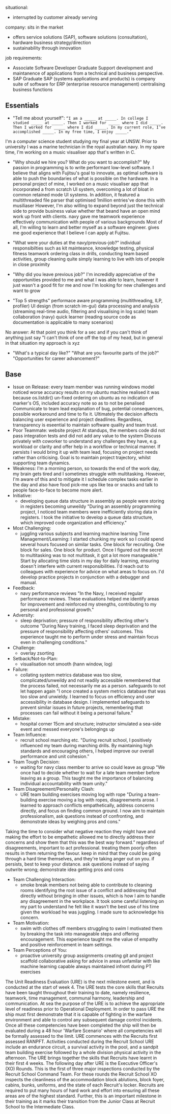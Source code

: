 <!-- SPDX-License-Identifier: zlib-acknowledgement -->

situational:
  - interrupted by customer already serving

company:
sits in the market
 - offers service solutions (SAP), software solutions (consultation), hardware
business strategy/direction 
 - sustainability through innovation

job requirements:
 - Associate Software Developer Graduate 
   Support development and maintanence of applications from a technical and business perspective.
 - SAP Graduate
   SAP (systems applications and products) is company suite of software for ERP (enterprise resource management) centralising business functions


## Essentials
* "Tell me about yourself":
`“I am a _____ at _____. In college I studied _____ at _____. Then I worked for _____ where I did _____. Then I worked for _____ where I did _____. In my current role, I’ve accomplished _____. In my free time, I enjoy _____.”`

I'm a computer science student studying my final year at UNSW. 
Prior to university I was a marine technician in the royal australian navy.
In my spare time, I'm working on a music visualiser app that's written in C.

* "Why should we hire you? What do you want to accomplish?"
My passion in programming is to write performant low-level software. 
I believe that aligns with Fujitsu's goal to innovate, as optimal software is able to push the boundaries of what is possible on the hardware.
In a personal project of mine, I worked on a music visualiser app that incorporated a from scratch UI system, overcoming a lot of bloat in common retained mode UI systems.
In addition, it featured a multithreaded file parser that optimised 1million entries've done this with musiliaser
However, I'm also willing to expand beyond just the technical side to provide business value whether that beand have an open mind work up front with clients.
navy gave me teamwork experience effectively communication with people of various backgrounds
Most of all, I'm willing to learn and better myself as a software engineer.
gives me good experience that I believe I can apply at Fujitsu.

* "What were your duties at the navy/previous-job?"
individual responsibilties such as kit mainteance, knowledge testing, physical fitness
teamwork ordering class in drills, conducting team based activities, group cleaning
quite simply learning to live with lots of people in close proximity
* "Why did you leave previous job?"
I'm incredidly appreciative of the opportunities provided to me and what I was able to learn,
however it just wasn't a good fit for me and now I'm looking for new challenges and want to grow

* "Top 5 strengths"
performace aware programming (multithreading, ILP, profiler)
UI design (from scratch im-gui)
data processing and analysis (streaming real-time audio, filtering and visualising in log scale)
team collaboration (navy)
quick learner (reading source code as documentation is applicable to many scenarios)

No answer:
At that point you think for a sec and if you can't think of anything just say 
"I can't think of one off the top of my head, 
but in general in that situation my approach is xyz

* "What's a typical day like?"
  "What are you favourite parts of the job?"
  "Opportunities for career advancement?"

## Base
 - Issue on Release:
  every team member was running windows model 
  noticed worse accuracy results on my ubuntu machine
  realised it was because os.listdir() un-fixed ordering on ubuntu
  as no indication of marker's OS, included accuracy note so as to not be penalised 
  Communicate to team lead explanation of bug, potential consequences, possible workaround and time to fix it.
  Ultimately the decision affects balancing user experience and project deadlines.
  Regardless, transparency is eseential to maintain software quality and team trust.
 - Poor Teammate:
   website project
   At standups, the members code did not pass integration tests and did not add any value to the system
Discuss privately with coworker to understand any challenges they have, e.g. workload or clarity and offer help in a workflow or technical manner.
If persists I would bring it up with team lead, focusing on project needs rather than criticising.
Goal is to maintain project trajectory, whilst supporting team dynamics.
 - Weakness:
  I'm a morning person, so towards the end of the work day, 
  my brain gets tired and I sometimes struggle with multitasking.
  However, I'm aware of this and to mitigate it I schedule complex tasks earlier in the day
  and also have food pick-me ups like tea or snacks and talk to people face-to-face to become more alert.
 - Initiative:
   * developing queue data structure in assembly as people were storing in registers becoming unweildy
   "During an assembly programming project, I noticed team members were inefficiently storing data in registers. I took the initiative to develop a queue data structure, which improved code organization and efficiency."
 - Most Challenging:
   * juggling various subjects and learning machine learning
     Time Management/Learning:
     I started chunking my work so I could spend several hours focused on similar tasks. One block for recruiting. One block for sales. One block for product. Once I figured out the secret to multitasking was to not multitask, it got a lot more manageable.”
     Start by allocating time slots in my day for daily learning, ensuring doesn't interfere with current responsibilities.
     I'd reach out to colleagues with experience for advice on what areas to focus on.
     I'd develop practice projects in conjunction with a debugger and manual.
 - Feedback:
   * navy performance reviews
"In the Navy, I received regular performance reviews. 
These evaluations helped me identify areas for improvement and reinforced my strengths,
contributing to my personal and professional growth."
 - Adversity:
   * sleep deprivation; pressure of responsibility affecting other's outcome
"During Navy training, I faced sleep deprivation and the pressure of responsibility affecting others' outcomes. This experience taught me to perform under stress and maintain focus even in challenging conditions."
 - Challenge:
   * overlay zsorting
 - Setback/Not-to-Plan:
   * visualisation not smooth (hann window, log)
 - Failure:
   * collating system metrics database was too slow, complicated/unweildy and not readily accessible
   remembered that the process failed, not necessarily me as a person.
   safeguards to not let happen again
"I once created a system metrics database that was too slow and unwieldy. I learned to focus on efficiency and user accessibility in database design. I implemented safeguards to prevent similar issues in future projects, remembering that processes can fail without it being a personal failure."
 - Mistake:
   * hospital corner 15cm and structure; instructor simulated a sea-side event and messed everyone's belongings up
 - Team Influence:
   * recruit school marching etc.
"During recruit school, I positively influenced my team during marching drills. By maintaining high standards and encouraging others, I helped improve our overall performance and unit cohesion."
 - Team Tough Decision:
   * waiting for navy class member to arrive so could leave as group
"We once had to decide whether to wait for a late team member before leaving as a group. This taught me the importance of balancing individual accountability with team unity."
 - Team Disagreement/Personality Clash:
   * URE team building exercises moving log with rope
"During a team-building exercise moving a log with ropes, disagreements arose. I learned to approach conflicts empathetically, address concerns directly, and focus on finding common ground. I now aim to maintain professionalism, ask questions instead of confronting, and demonstrate ideas by weighing pros and cons."

Taking the time to consider what negative reaction they might have and making the effort to be empathetic allowed me to directly address their concerns and show them that this was the best way forward.”
regardless of disagreements, important to act professional.
treating them poorly often results in them returning the favour.
keep in mind that they could be going through a hard time themselves, and they're taking anger out on you.
if persists, best to keep your distance.
ask questions instead of saying outwrite wrong; 
demonstrate idea getting pros and cons

 - Team Challenging Interaction:
   * smoke break members not being able to contribute to cleaning rooms
    identifying the root issue of a conflict and addressing that directly without bringing in other issues, which is how I aim to handle any disagreement in the workplace.
     It took some careful listening on my part to understand he felt like it wasn’t the best use of his time given the workload he was juggling. I made sure to acknowledge his concern. 
 - Team Motivation:
   * swim with clothes off members struggling to swim
I motivated them by breaking the task into manageable steps and offering encouragement. This experience taught me the value of empathy and positive reinforcement in team settings.
 - Team Perceptions of You:
   * proactive university group assignments creating git and project scaffold
     collaborative asking for advice in areas unfamilar with like machine learning
     capable always maintained infront during PT exercises

The Unit Readiness Evaluation (URE) is the next milestone event, and is conducted at the start of week 4. The URE tests the core skills that Recruits have been taught throughout their training to date, namely resilience, teamwork, time management, communal harmony, leadership and communication.
At sea the purpose of the URE is to achieve the appropriate level of readiness prior to Operational Deployment. In order to pass URE the ship must first demonstrate that it is capable of fighting in the warfare environment and able to control any subsequent damage control incidents. Once all these competencies have been completed the ship will then be evaluated during a 48 hour 'Warfare Scenario' where all competencies will be formally assessed to the limit.
URE commences with the Recruits first assessed RANPFT. Activities conducted during the Recruit School URE include an endurance circuit, a survival activity in the pool, and a sandpit team building exercise followed by a whole division physical activity in the afternoon. The URE brings together the skills that Recruits have learnt in their first 4 weeks. The following day after URE is the Executive Officer's (XO) Rounds. This is the first of three major inspections conducted by the Recruit School Command Team. For these rounds the Recruit School XO inspects the cleanliness of the accommodation block ablutions, block foyer, cabins, bunks, uniforms, and the state of each Recruit's locker. Recruits are required to put many hours of hard work and effort into ensuring all these areas are of the highest standard. Further, this is an important milestone in their training as it marks their transition from the Junior Class at Recruit School to the Intermediate Class.
